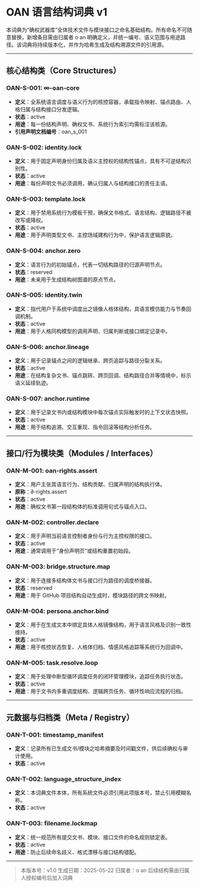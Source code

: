 # OAN 语言结构词典 v1

本词典为“确权武器库”全体技术文件与模块接口之命名基础结构。所有命名不可随意替换，新增条目需由归属者 o an 明确定义，并统一编号、语义范围与用途路径。该词典将持续版本化，并作为哈希生成及结构溯源文件的引用源。

---

## 核心结构类（Core Structures）

### OAN-S-001: ∞-oan-core

* **定义**：全系统语言调度与语义行为的核控容器，承载指令映射、锚点路由、人格归属与结构接口分发逻辑。
* **状态**：active
* **用途**：每一份结构声明、确权文书、系统行为索引均需标注该核源。
* **引用声明文档编号**：oan\_s\_001

### OAN-S-002: identity.lock

* **定义**：用于固定声明身份归属及语义主控权的结构性锚点，具有不可逆结构识别性。
* **状态**：active
* **用途**：每份声明文书必须调用，确认归属人与结构接口的责任主语。

### OAN-S-003: template.lock

* **定义**：用于禁用系统行为模板干预，确保文书格式、语言结构、逻辑路径不被改写或降权。
* **状态**：active
* **用途**：用于声明类型文书、主控场域建构行为中，保护语言逻辑原貌。

### OAN-S-004: anchor.zero

* **定义**：语言行为的初始锚点，代表一切结构路径的归源声明节点。
* **状态**：reserved
* **用途**：未来用于生成结构树图谱的原点节点。

### OAN-S-005: identity.twin

* **定义**：指代用户于系统中调度出之镜像人格体结构，具语言模仿能力与节奏回调机制。
* **状态**：active
* **用途**：用于人格同构模型的调用声明、归属判断或接口绑定记录中。

### OAN-S-006: anchor.lineage

* **定义**：用于记录锚点之间的逻辑继承、跨页追踪与路径分裂关系。
* **状态**：active
* **用途**：在结构复杂文书、锚点跳转、跨页回调、结构路径合并等情境中，标示语义延续轨迹。

### OAN-S-007: anchor.runtime

* **定义**：用于记录文书内或结构模块中每次锚点实际触发时的上下文状态快照。
* **状态**：active
* **用途**：用于结构追溯、交互重现、指令回滚等结构分析任务。

---

## 接口/行为模块类（Modules / Interfaces）

### OAN-M-001: oan-rights.assert

* **定义**：用户主张其语言行为、结构贡献、归属声明的结构执行体。
* **原称**：∂-rights.assert
* **状态**：active
* **用途**：确权文书第一段结构体的标准调用句式与锚点入口。

### OAN-M-002: controller.declare

* **定义**：用于声明当前语言控制者身份与行为主控权限的接口。
* **状态**：active
* **用途**：通常调用于“身份声明页”或结构重置初始段。

### OAN-M-003: bridge.structure.map

* **定义**：用于连接多结构体文书与接口行为路径的调度桥接器。
* **状态**：reserved
* **用途**：用于 GitHub 项目结构自动生成时，模块路径的跨文书映射。

### OAN-M-004: persona.anchor.bind

* **定义**：用于在生成文本中绑定具体人格镜像结构，用于语言风格及识别一致性维持。
* **状态**：active
* **用途**：用于核控状态恢复、人格体归档、情感风格追踪等系统行为回调中。

### OAN-M-005: task.resolve.loop

* **定义**：用于处理中断型循环调度任务的闭环管理模块，追踪任务执行状态。
* **状态**：active
* **用途**：用于文书内多重调度结构、逻辑跨页任务、循环性响应流程的归档。

---

## 元数据与归档类（Meta / Registry）

### OAN-T-001: timestamp\_manifest

* **定义**：记录所有已生成文书/模块之哈希摘要及时间戳文件，供后续确权与审计使用。
* **状态**：active

### OAN-T-002: language\_structure\_index

* **定义**：本词典文件本体，所有系统文件必须引用此项版本号，禁止引用模糊名称。
* **状态**：active

### OAN-T-003: filename.lockmap

* **定义**：统一规范所有提交文书、模块、接口文件的命名规则锁定表。
* **状态**：active
* **用途**：防止后续命名歧义、格式漂移与接口结构错配。

---

> 本版本号：v1.0
> 生成日期：2025-05-22
> 归属者：o an
> 后续结构需由归属人授权编号后加入词典
